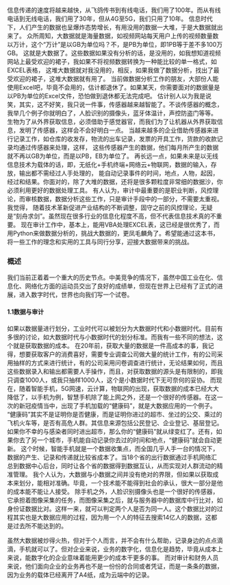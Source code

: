 信息传递的速度将越来越快，从飞鸽传书到有线电话，我们用了100年。而从有线电话到无线电话，我们用了30年，但从4G至5G，我们只用了10年。
信息时代下，人们产生的数据也呈爆炸态势增长，有用没用的数据一大堆，于是大数据就出来了。
众所周知，大数据就是海量数据，如视频网站每天用户上传的视频数量数以万计，这个“万计”是以GB为单位吗？不，是PB为单位，即1PB等于差不多100万GB。
这就是大数据了。这些数据如果没有分析的话，是没用的，如我想知道视频网站上最受欢迎的裙子，我如果不将视频数据转换为一种能比较的单一格式，如EXCEL表格，
这堆大数据就对我没用的，相反，如果我做了数据分析，找出了最受欢迎的裙子，这堆大数据就有用了。
当前做数据分析工作的朋友，大部份人能使用Excel吧，毕竟不会用的，估计都退休了。如果某天，你需要面对的数据量是以PB为单位的Excel文件，恐怕做到退休都无法完成吧。
估计别人以为我是说笑，其实，这不好笑，我只说一件事，传感器越来越智能了。不谈传感器的概念，我举几个例子你就明白了，人脸识别的摄像头，蓝牙体温计，声控防盗门等等。
生物为了从外界获取信息，必须借助于感觉器官，而我们为了让机器从外界获取信息，发明了传感器，这样会不会好明白一点。
当越来越多的企业借助传感器来进行记录工作，如仓库的收发存，物流的出车记录，发票的开具工作，货款的收款记录均通过传感器来处理，这样，
这些传感器产生的数据，他们每月所产生的数据就不再以GB为单位，而是以PB，EB为单位了。
再长远一点，如果未来是以无线信息技术为载体的话，即，无纸化+手机终端+网络云+物联网，数据的输入，存放，输出都不需经过人手处理的，
能自动记录事件的时间，地点，人物，起因，经过和结果。你面对的，除了大堆的数据，还将是很多颗粒度非常细的数据沙，你必须利用更好的数据处理工具。
有人认为，审计中最重要的是职业判断，风控理论，而审核数据，数据分析这些工作，只是审计手段中的一部分，不需要太重视。我觉得，
随着技术革新促进产业结构的不断调整，固守之前的风控理论，无疑是“刻舟求剑”。虽然现在很多行业的信息化程度不高，但不代表信息技术真的不重要。
现在审计工作中，基本上，能用VBA处理EXCEL表，这已经是很优秀了，而用Python来做数据分析的，挑战大数据的，更凤毛麟角了。希望能通过这本书，
将一些工作的理念和实用的工具与同行分享，迎接大数据带来的挑战。

### 概述
我们当前正着着一个重大的历史节点。中美竞争的情况下，虽然中国工业在化、信息化、网络化方面的运动员交出了良好的成绩单，但现在世界上已经有了正式的进展，进入数字时代，世界也向我们写一个试卷。
#### 1.1数据与审计
如果以数据量进行划分，工业时代可以被划分为大数据时代和小数据时代。目前有多很的讨论，如大数据时代与小数据时代的划分标准。而我有一些不同的想法，这个就是获取数据的成本。
在20年前，获取大量的数据是一件高成本的事，我记得，想要获取客户的消费喜好，需要专业调查公司做大量的统计工作，有的公司采用抽样的方式来进行统计，有的公司采用问卷调查进行统计，无论结果如何，而且这些数据录入和输出都需要人手操作，而且，对获取数据的源头是有限制的，即我只调查1000人，或我只抽样1000人，这个是小数据时代下无可奈何的妥协。
而现在，随着智能手机，5G网速，云计算，物联网的出现，获取数据的成本已经大大降低了，以手机为例，智慧手机除了能上网之外，还是一个很好的传感器。在这一次的新冠疫情当中，出现了手机加载的“健康码”，就是大数据应用的一个例子。
“健康码”其实不是证明你是否健康，而是证明你进过的超市、坐过的公交、乘过的飞机火车等，是否有高危人群。其信息来源包括公民登记、企业登记、基层登记。如果你不幸的与感染者同时进出超市，那么你的“健康码”就从绿变红了。还有，如果你去了另一个城市，手机能自动记录你去过的时间和地点，“健康码”就会自动更新。
这个时候，智能手机就是一个数据收集点，而全国几乎人手一台的情况下，数据的产生、记录和传递就比较省成本了。当18个省的出行数据通过手机网络汇总到数据中心后台，同时让各个省的数据得到数据互认，从而实现对人群流动的精准管理。
我个人认为，大数据与小数据之间并没有绝对的界限，但如果以获取成本来划分，能相对准确。毕竟，一个技术能不能得到社会的承认，很大一部分是他的成本能不能让人接受。
除手机之外，人脸识别摄像头也是一个很好的传感器，它承担着图像采集的任务，而图像采集之后，就与服务器中的数据库中行比对，如身份证数据比对。这样一来，就可以判定两个人是否为同一人。这个数据比对的过程其实也是大数据应用的过程，因为用一个人的特征去搜索14亿人的数据，这都是过去所不能达到的。
 
虽然大数据被炒得火热，但对于个人而言，并不会有什么帮助，记录身边的点点滴滴，手机就可以了。但对企业来说，业务的数字化，信息化是趋势，毕竟从成本上来说，能数字化的企业意味着能用更少的成本干更多的事。
而对审计和财务人员来说，他们面向企业的业务再也不是一份份的合同或者凭证，而是一条条的数据，因为业务的载体已经离开了A4纸，成为云端中的记录。
